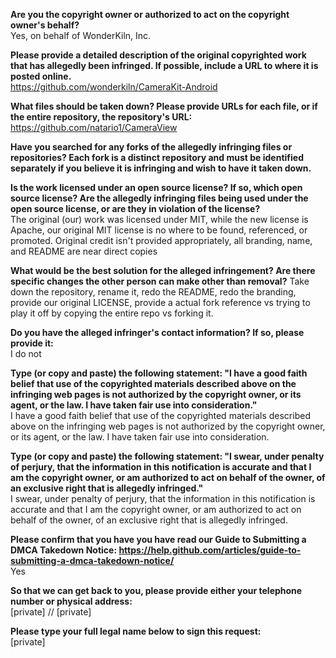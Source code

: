 **Are you the copyright owner or authorized to act on the copyright owner's behalf?**  
Yes, on behalf of WonderKiln, Inc.  

**Please provide a detailed description of the original copyrighted work that has allegedly been infringed. If possible, include a URL to where it is posted online.**  
https://github.com/wonderkiln/CameraKit-Android  

**What files should be taken down? Please provide URLs for each file, or if the entire repository, the repository's URL:**     https://github.com/natario1/CameraView  

**Have you searched for any forks of the allegedly infringing files or repositories? Each fork is a distinct repository and must be identified separately if you believe it is infringing and wish to have it taken down.**  

**Is the work licensed under an open source license? If so, which open source license? Are the allegedly infringing files being used under the open source license, or are they in violation of the license?**  
The original (our) work was licensed under MIT, while the new license is Apache, our original MIT license is no where to be found, referenced, or promoted. Original credit isn't provided appropriately, all branding, name, and README are near direct copies  

**What would be the best solution for the alleged infringement? Are there specific changes the other person can make other than removal?**   Take down the repository, rename it, redo the README, redo the branding, provide our original LICENSE, provide a actual fork reference vs trying to play it off by copying the entire repo vs forking it.  

**Do you have the alleged infringer's contact information? If so, please provide it:**  
I do not  

**Type (or copy and paste) the following statement: "I have a good faith belief that use of the copyrighted materials described above on the infringing web pages is not authorized by the copyright owner, or its agent, or the law. I have taken fair use into consideration."**  
I have a good faith belief that use of the copyrighted materials described above on the infringing web pages is not authorized by the copyright owner, or its agent, or the law. I have taken fair use into consideration.  

**Type (or copy and paste) the following statement: "I swear, under penalty of perjury, that the information in this notification is accurate and that I am the copyright owner, or am authorized to act on behalf of the owner, of an exclusive right that is allegedly infringed."**  
I swear, under penalty of perjury, that the information in this notification is accurate and that I am the copyright owner, or am authorized to act on behalf of the owner, of an exclusive right that is allegedly infringed.  

**Please confirm that you have you have read our Guide to Submitting a DMCA Takedown Notice: https://help.github.com/articles/guide-to-submitting-a-dmca-takedown-notice/**  
Yes  

**So that we can get back to you, please provide either your telephone number or physical address:**  
[private] // [private]  

**Please type your full legal name below to sign this request:**  
[private]  
